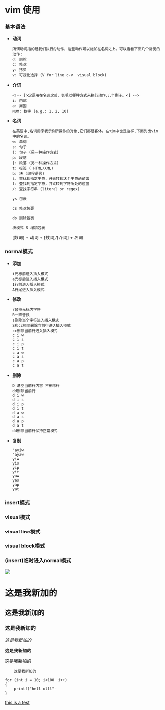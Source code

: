 # vim 使用
### 基本语法
* **动词**

      所谓动词指的是我们执行的动作，这些动作可以施加在名词之上。可以看看下面几个常见的动作：
      d: 删除
      c: 修改
      y: 拷贝
      v: 可视化选择 (V for line c-v  visual block)
      
* **介词**

      <!-- [>定语用在名词之前，表明以哪种方式来执行动作,几个例子。<] -->
      i: 内部
      a: 周围
      NUM: 数字 (e.g.: 1, 2, 10)
      
* **名词**

      在英语中,名词用来表示你所操作的对象,它们都是客体。在vim中也是这样,下面列出vim中的名词。
      w: 单词
      s: 句子
      ): 句子 (另一种操作方式)
      p: 段落
      }: 段落 (另一种操作方式)
      t: 标签 ( HTML/XML)
      b: 块 (编程语言)
      t: 查找到指定字符，并跳转到这个字符的前面
      f: 查找到指定字符，并跳转到字符所处的位置
      /: 查找字符串 (literal or regex)

      ys 包裹

      cs 修改包裹

      ds 删除包裹

      块模式 S 增加包裹      

  [数词] + 动词 + [数词]/[介词] + 名词  

### normal模式
* **添加**

      i光标前进入插入模式
      a光标后进入插入模式
      I行前进入插入模式
      A行尾进入插入模式
* **修改**

      r替换光标内字符
      R一直替换
      s删除当个字符进入插入模式
      S和cc相同删除当前行进入插入模式
      cc删除当前行进入插入模式
      c i w
      c i s
      c i p
      c i t
      c a w
      c a s
      c a p
      c a t
* **删除**
      
      D 清空当前行内容 不删除行
      dd删除当前行
      d i w
      d i s
      d i p
      d i t
      d a w
      d a s
      d a p
      d a t
      dd删除当前行保持正常模式
* **复制**
      
      "ayiw
      "ayaw
      yiw
      yis
      yip
      yit
      yaw
      yas
      yap
      yat

### insert模式
### visual模式
### visual line模式
### visual block模式
### (insert)临时进入normal模式
![](http://img3.imgtn.bdimg.com/it/u=384115025,2366469586&fm=26&gp=0.jpg)
# 这是我新加的
## 这是我新加的
### 这是我新加的
*这是我新加的*

**这是我新加的**

~~这是我新加的~~
    
        这是我新加的

```
for (int i = 10; i<100; i++)
{
    printf("hell olll")
}
```
[this is a test ](https://www.baidu.com)


